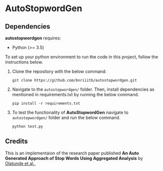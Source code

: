 # AutoStopwordGen

## Dependencies

**autostopwordgen** requires:
* Python (>= 3.5)

To set up your python environment to run the code in this project, follow the instructions below.

1. Clone the repository with the below command:
    ```
    git clone https://github.com/bnriiitb/autostopwordgen.git
    ```	
    
2. Navigate to the `autostopwordgen/` folder.
Then, install dependencies as mentioned in requirements.txt by running the below command.
    ```
    pip install -r requirements.txt
    ```
    
4. To test the functionality of **AutoStopwordGen** navigate to `autostopwordgen/` folder and run the below command.
    ```
    python test.py
    ```

## Credits

This is an implementaion of the research paper published **An Auto Generated Approach of Stop Words Using Aggregated Analysis** by [Olatunde et al.,](https://www.researchgate.net/publication/318969652_AN_AUTO-GENERATED_APPROACH_OF_STOP_WORDS_USING_AGGREGATED_ANALYSIS)
